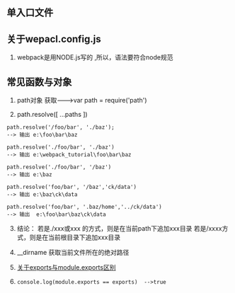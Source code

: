 ## 单入口文件

## 关于wepacl.config.js

1. webpack是用NODE.js写的 ,所以，语法要符合node规范

## 常见函数与对象
1. path对象     获取--->var path = require('path')

2. path.resolve([ ...paths ])
```
path.resolve('/foo/bar', './baz');
--> 输出 e:\foo\bar\baz

path.resolve('./foo/bar', './baz')
--> 输出 e:\webpack_tutorial\foo\bar\baz

path.resolve('./foo/bar', '/baz')
--> 输出 e:\baz

path.resolve('foo/bar', '/baz','ck/data')
--> 输出 e:\baz\ck\data

path.resolve('foo/bar', '.baz/home','../ck/data')
--> 输出  e:\foo\bar\baz\ck\data
```
3. 结论：
    若是./xxx或xxx 的方式，则是在当前path下追加xxx目录
    若是/xxxx方式，则是在当前根目录下追加xxx目录

1. __dirname  获取当前文件所在的绝对路径
2. [关于exports与module.exports区别](https://www.jianshu.com/p/c9b29520fc6e)
3. `console.log(module.exports == exports)  -->true`

